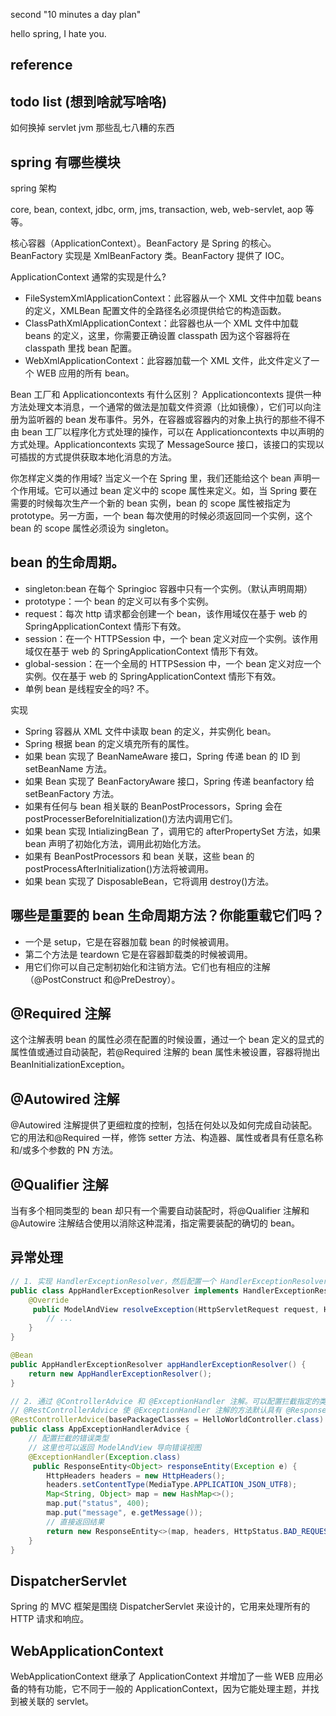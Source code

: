 second "10 minutes a day plan"

hello spring, I hate you.

## reference

## todo list (想到啥就写啥咯)

如何换掉 servlet
jvm 那些乱七八糟的东西

## spring 有哪些模块

spring 架构

core, bean, context, jdbc, orm, jms, transaction, web, web-servlet, aop 等等。

核心容器（ApplicationContext）。BeanFactory 是 Spring 的核心。BeanFactory 实现是 XmlBeanFactory 类。BeanFactory 提供了 IOC。

ApplicationContext 通常的实现是什么?

- FileSystemXmlApplicationContext：此容器从一个 XML 文件中加载 beans 的定义，XMLBean 配置文件的全路径名必须提供给它的构造函数。
- ClassPathXmlApplicationContext：此容器也从一个 XML 文件中加载 beans 的定义，这里，你需要正确设置 classpath 因为这个容器将在 classpath 里找 bean 配置。
- WebXmlApplicationContext：此容器加载一个 XML 文件，此文件定义了一个 WEB 应用的所有 bean。

Bean 工厂和 Applicationcontexts 有什么区别？
Applicationcontexts 提供一种方法处理文本消息，一个通常的做法是加载文件资源（比如镜像），它们可以向注册为监听器的 bean 发布事件。另外，在容器或容器内的对象上执行的那些不得不由 bean 工厂以程序化方式处理的操作，可以在 Applicationcontexts 中以声明的方式处理。Applicationcontexts 实现了 MessageSource 接口，该接口的实现以可插拔的方式提供获取本地化消息的方法。

你怎样定义类的作用域?
当定义一个<bean>在 Spring 里，我们还能给这个 bean 声明一个作用域。它可以通过 bean 定义中的 scope 属性来定义。如，当 Spring 要在需要的时候每次生产一个新的 bean 实例，bean 的 scope 属性被指定为 prototype。另一方面，一个 bean 每次使用的时候必须返回同一个实例，这个 bean 的 scope 属性必须设为 singleton。

## bean 的生命周期。

- singleton:bean 在每个 Springioc 容器中只有一个实例。（默认声明周期）
- prototype：一个 bean 的定义可以有多个实例。
- request：每次 http 请求都会创建一个 bean，该作用域仅在基于 web 的 SpringApplicationContext 情形下有效。
- session：在一个 HTTPSession 中，一个 bean 定义对应一个实例。该作用域仅在基于 web 的 SpringApplicationContext 情形下有效。
- global-session：在一个全局的 HTTPSession 中，一个 bean 定义对应一个实例。仅在基于 web 的 SpringApplicationContext 情形下有效。
- 单例 bean 是线程安全的吗? 不。

实现

- Spring 容器从 XML 文件中读取 bean 的定义，并实例化 bean。
- Spring 根据 bean 的定义填充所有的属性。
- 如果 bean 实现了 BeanNameAware 接口，Spring 传递 bean 的 ID 到 setBeanName 方法。
- 如果 Bean 实现了 BeanFactoryAware 接口，Spring 传递 beanfactory 给 setBeanFactory 方法。
- 如果有任何与 bean 相关联的 BeanPostProcessors，Spring 会在 postProcesserBeforeInitialization()方法内调用它们。
- 如果 bean 实现 IntializingBean 了，调用它的 afterPropertySet 方法，如果 bean 声明了初始化方法，调用此初始化方法。
- 如果有 BeanPostProcessors 和 bean 关联，这些 bean 的 postProcessAfterInitialization()方法将被调用。
- 如果 bean 实现了 DisposableBean，它将调用 destroy()方法。

## 哪些是重要的 bean 生命周期方法？你能重载它们吗？

- 一个是 setup，它是在容器加载 bean 的时候被调用。
- 第二个方法是 teardown 它是在容器卸载类的时候被调用。
- 用它们你可以自己定制初始化和注销方法。它们也有相应的注解（@PostConstruct 和@PreDestroy）。

## @Required 注解

这个注解表明 bean 的属性必须在配置的时候设置，通过一个 bean 定义的显式的属性值或通过自动装配，若@Required 注解的 bean 属性未被设置，容器将抛出 BeanInitializationException。

## @Autowired 注解

@Autowired 注解提供了更细粒度的控制，包括在何处以及如何完成自动装配。它的用法和@Required 一样，修饰 setter 方法、构造器、属性或者具有任意名称和/或多个参数的 PN 方法。

## @Qualifier 注解

当有多个相同类型的 bean 却只有一个需要自动装配时，将@Qualifier 注解和@Autowire 注解结合使用以消除这种混淆，指定需要装配的确切的 bean。

## 异常处理

```java
// 1. 实现 HandlerExceptionResolver，然后配置一个 HandlerExceptionResolver
public class AppHandlerExceptionResolver implements HandlerExceptionResolver {
    @Override
     public ModelAndView resolveException(HttpServletRequest request, HttpServletResponse response, Object handler, Exception ex) {
        // ...
    }
}

@Bean
public AppHandlerExceptionResolver appHandlerExceptionResolver() {
    return new AppHandlerExceptionResolver();
}

// 2. 通过 @ControllerAdvice 和 @ExceptionHandler 注解。可以配置拦截指定的类或者包等
// @RestControllerAdvice 使 @ExceptionHandler 注解的方法默认具有 @ResponseBody 注解
@RestControllerAdvice(basePackageClasses = HelloWorldController.class)
public class AppExceptionHandlerAdvice {
    // 配置拦截的错误类型
    // 这里也可以返回 ModelAndView 导向错误视图
    @ExceptionHandler(Exception.class)
     public ResponseEntity<Object> responseEntity(Exception e) {
        HttpHeaders headers = new HttpHeaders();
        headers.setContentType(MediaType.APPLICATION_JSON_UTF8);
        Map<String, Object> map = new HashMap<>();
        map.put("status", 400);
        map.put("message", e.getMessage());
        // 直接返回结果
        return new ResponseEntity<>(map, headers, HttpStatus.BAD_REQUEST);
    }
}
```

## DispatcherServlet

Spring 的 MVC 框架是围绕 DispatcherServlet 来设计的，它用来处理所有的 HTTP 请求和响应。

## WebApplicationContext

WebApplicationContext 继承了 ApplicationContext 并增加了一些 WEB 应用必备的特有功能，它不同于一般的 ApplicationContext，因为它能处理主题，并找到被关联的 servlet。
